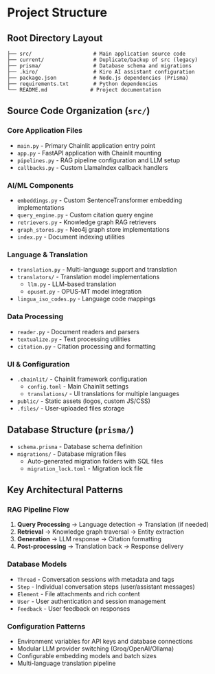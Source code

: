 # Project Structure

## Root Directory Layout
```
├── src/                    # Main application source code
├── current/                # Duplicate/backup of src (legacy)
├── prisma/                 # Database schema and migrations
├── .kiro/                  # Kiro AI assistant configuration
├── package.json            # Node.js dependencies (Prisma)
├── requirements.txt        # Python dependencies
└── README.md              # Project documentation
```

## Source Code Organization (`src/`)

### Core Application Files
- `main.py` - Primary Chainlit application entry point
- `app.py` - FastAPI application with Chainlit mounting
- `pipelines.py` - RAG pipeline configuration and LLM setup
- `callbacks.py` - Custom LlamaIndex callback handlers

### AI/ML Components
- `embeddings.py` - Custom SentenceTransformer embedding implementations
- `query_engine.py` - Custom citation query engine
- `retrievers.py` - Knowledge graph RAG retrievers
- `graph_stores.py` - Neo4j graph store implementations
- `index.py` - Document indexing utilities

### Language & Translation
- `translation.py` - Multi-language support and translation
- `translators/` - Translation model implementations
  - `llm.py` - LLM-based translation
  - `opusmt.py` - OPUS-MT model integration
- `lingua_iso_codes.py` - Language code mappings

### Data Processing
- `reader.py` - Document readers and parsers
- `textualize.py` - Text processing utilities
- `citation.py` - Citation processing and formatting

### UI & Configuration
- `.chainlit/` - Chainlit framework configuration
  - `config.toml` - Main Chainlit settings
  - `translations/` - UI translations for multiple languages
- `public/` - Static assets (logos, custom JS/CSS)
- `.files/` - User-uploaded files storage

## Database Structure (`prisma/`)
- `schema.prisma` - Database schema definition
- `migrations/` - Database migration files
  - Auto-generated migration folders with SQL files
  - `migration_lock.toml` - Migration lock file

## Key Architectural Patterns

### RAG Pipeline Flow
1. **Query Processing** → Language detection → Translation (if needed)
2. **Retrieval** → Knowledge graph traversal → Entity extraction
3. **Generation** → LLM response → Citation formatting
4. **Post-processing** → Translation back → Response delivery

### Database Models
- `Thread` - Conversation sessions with metadata and tags
- `Step` - Individual conversation steps (user/assistant messages)
- `Element` - File attachments and rich content
- `User` - User authentication and session management
- `Feedback` - User feedback on responses

### Configuration Patterns
- Environment variables for API keys and database connections
- Modular LLM provider switching (Groq/OpenAI/Ollama)
- Configurable embedding models and batch sizes
- Multi-language translation pipeline